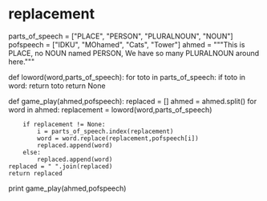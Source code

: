 # replacement
parts_of_speech  = ["PLACE", "PERSON", "PLURALNOUN", "NOUN"]
pofspeech  = ["IDKU", "MOhamed", "Cats", "Tower"]
ahmed = """This is PLACE, no NOUN named PERSON, We have so many PLURALNOUN around here."""

def loword(word,parts_of_speech):
    for toto in parts_of_speech:
        if toto in word:
            return toto
    return None

def game_play(ahmed,pofspeech):
    replaced = []
    ahmed = ahmed.split()
    for word in ahmed:
        replacement = loword(word,parts_of_speech)

        if replacement != None:
            i = parts_of_speech.index(replacement)
            word = word.replace(replacement,pofspeech[i])
            replaced.append(word)
        else:
            replaced.append(word)
    replaced = " ".join(replaced)
    return replaced

print game_play(ahmed,pofspeech)
